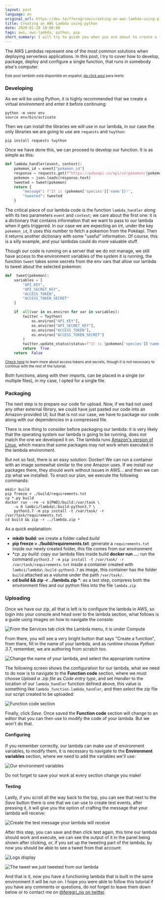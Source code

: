 ```yaml
---
layout: post
language: en
original_url: https://dev.to/fferegrino/creating-an-aws-lambda-using-pipenv-2h4a
title: Creating an AWS Lambda using python
date: 2020-01-28 10:00:00
tags: aws, aws-lambda, python, pip
short_summary: I will try to guide you when you are about to create a function that operates under the serverless paradigm. 
---
```

The AWS Lambdas represent one of the most common solutions when deploying serverless applications. In this post, I try to cover how to develop, package, deploy and configure a single function, that runs in somebody else's computer.

<small>Este post también está disponible en español, [da click aquí](https://dev.to/fferegrino/creando-una-lambda-en-aws-usando-pipenv-14mh) para leerlo</small>

### Developing

As we will be using Python, it is highly recommended that we create a virtual environment and enter it before continuing:

```shell
python -m venv env
source env/bin/activate
```

Then we can install the libraries we will use in our lambda, in our case the only libraries we are going to use are `requests` and `twython`:

```shell
pip install requests twython 
```

Once we have done this, we can proceed to develop our function. It is as simple as this:

```python
def lambda_handler(event, context):
    pokemon_id = event["pokemon_id"]
    response = requests.get(f"https://pokeapi.co/api/v2/pokemon/{pokemon_id}/")
    pokemon = json.loads(response.text)
    tweeted = tweet(pokemon)
    return {
        "message": f"It is {pokemon['species']['name']}!",
        "tweeted": tweeted
    }
```

The critical piece of our lambda code is the function `lambda_handler` along with its two parameters `event` and `context`; we care about the first one: it is a dictionary that contains information that we want to pass to our lambda when it gets triggered. In our case we are expecting an int, under the key `pokemon_id`, it uses this number to fetch a pokemon from the Pokéapi. Then it returns another dictionary with some "useful" information. Of course, this is a silly example, and your lambdas could do more valuable stuff.

Though our code is running on a server that we do not manage, we still have access to the environment variables of the system it is running, the function `tweet`  takes some secrets from the env vars that allow our lambda to tweet about the selected pokemon:

```python
def  tweet(pokemon):
    variables = [
        "API_KEY",
        "API_SECRET_KEY",
        "ACCESS_TOKEN",
        "ACCESS_TOKEN_SECRET"
    ]

    if  all(var in os.environ for var in variables):
        twitter = Twython(
            os.environ["API_KEY"],
            os.environ["API_SECRET_KEY"],
            os.environ["ACCESS_TOKEN"],
            os.environ["ACCESS_TOKEN_SECRET"]
        )
        twitter.update_status(status=f"It is {pokemon['species']['name']}!")
        return  True
    return  False
```
<small>[Check here](https://developer.twitter.com/en/docs/basics/authentication/oauth-1-0a/obtaining-user-access-tokens) to learn more about access tokens and secrets, though it is not necessary to continue with the rest of the tutorial.</small>

Both functions, along with their imports, can be placed in a single (or multiple files), in my case, I opted for a single file.

### Packaging

The next step is to prepare our code for upload. Now, if we had not used any other external library, we could have just pasted our code into an Amazon-provided UI; but that is not our case, we have to package our code along with our dependencies in a compressed file. 

There is one thing to consider before packaging our lambda: it is very likely that the operating system our lambda is going to be running, does not match the one we developed it on. The lambda runs [Amazon's version of Linux](https://aws.amazon.com/amazon-linux-ami/), which means that some packages may not work when executed in the lambda environment.

But not so fast, there is an easy solution: Docker! We can run a container with an image somewhat similar to the one Amazon uses. If we install our packages there, they should work without issues in AWS... and then we can zip what we installed. To enact our plan, we execute the following commands:

```shell
mkdir build
pip freeze > ./build/requirements.txt
cp *.py build
docker run --rm -v ${PWD}/build:/var/task \
    -u 0 lambci/lambda\:build-python3.7 \
    python3.7 -m pip install -t /var/task/ -r /var/task/requirements.txt
cd build && zip -r ../lambda.zip *
```
 As a quick explanation:
 
 - **mkdir build**: we create a folder called *build*  
 - **pip freeze > ./build/requirements.txt**: generate a `requirements.txt` inside our newly created folder, this file comes from our environment  
 - **cp *.py build**: copy our lambda files inside build
**docker run ...**: run the command `python3.7 -m pip install -t /var/task/ -r /var/task/requirements.txt` inside a container created with `lambci/lambda\:build-python3.7` as image, this container has the folder `build` attached as a volume under the path `/var/task/`.  
 - **cd build && zip -r ../lambda.zip \***: as a last step, compress both the environment files and our python files into the file `lambda.zip`

### Uploading

Once we have our zip, all that is left is to configure the lambda in AWS, so login into your console and head over to the lambda section, what follows is a guide using images on how to navigate the console:

![From the Services tab click the Lambda menu, it is under Compute](https://thepracticaldev.s3.amazonaws.com/i/qpq77qck8r1sfqfjipe3.png)

From there, you will see a very bright button that says "Create a function", from there, fill in the name of your lambda, and as runtime choose *Python 3.7*, remember, we are authoring from scratch too.

![Change the name of your lambda, and select the appropriate runtime](https://thepracticaldev.s3.amazonaws.com/i/gqfnf3z2rd1f0ybmw6ca.png)

The following screen shows the configuration for our lambda, what we need to do now is to navigate to the **Function code** section, where we must choose *Upload a .zip file* as *Code entry type*, and set *Handler* to the location of our `lambda_handler` function defined above, this value is something like `lambda_function.lambda_handler`, and then select the zip file our script created to be uploaded:


![Function code section](https://thepracticaldev.s3.amazonaws.com/i/m6apg8dajp743gort1f3.png)

Finally, click *Save*. Once saved the **Function code** section will change to an editor that you can then use to modify the code of your lambda. But we won't do that.

#### Configuring

If you remember correctly, our lambda can make use of environment variables, to modify them, it is necessary to navigate to the **Environment variables** section, where we need to add the variables we'll use:

![Our environment variables](https://thepracticaldev.s3.amazonaws.com/i/bjhqss38oiqryqjgl9g2.png)

Do not forget to save your work at every section change you make!

#### Testing
Lastly, if you scroll all the way back to the top, you can see that next to the *Save* button there is one that we can use to create test events, after pressing it, it will give you the option of crafting the message that your lambda will receive:

![Create the test message your lambda will receive](https://thepracticaldev.s3.amazonaws.com/i/4h117l40fu6dlfbg3s64.png)

After this step, you can save and then click test again, this time our lambda should work and execute, we can see the output of it in the panel being shown after clicking, or, if you set up the tweeting part of the lambda, by now you should be able to see a tweet from that account:

![Logs display](https://thepracticaldev.s3.amazonaws.com/i/dpu6v1zc6ttydkjzazj1.png)

![The tweet we just tweeted from our lambda](https://thepracticaldev.s3.amazonaws.com/i/3okqr3xxu062y9khz9oj.png)

And that is it, now you have a functioning lambda that is built in the same environment it will be run on. I hope you were able to follow this tutorial if you have any comments or questions, do not forget to leave them down below or to contact me on [@feregri_no on twitter](https://twitter.com/feregri_no/).
